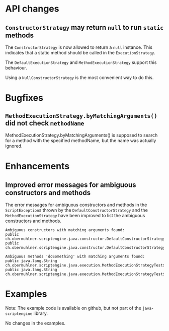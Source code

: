 # API changes

## `ConstructorStrategy` may return `null` to run `static` methods

The `ConstructorStrategy` is now allowed to return a `null` instance.
This indicates that a static method should be called in the
`ExecutionStrategy`. 

The `DefaultExecutionStrategy` and `MethodExecutionStrategy` support this behaviour.

Using a `NullConstructorStrategy` is the most convenient way to do this.


# Bugfixes

## `MethodExecutionStrategy.byMatchingArguments()` did not check `methodName`

MethodExecutionStrategy.byMatchingArguments() is supposed to search for
a method with the specified methodName, but the name was actually ignored.


# Enhancements

## Improved error messages for ambiguous constructors and methods 

The error messages for ambiguous constructors and methods in the
`ScriptException`s thrown by the `DefaultConstructorStrategy`
and the `MethodExecutionStrategy` have been improved to list the
ambiguous constructors and methods.

``` console
Ambiguous constructors with matching arguments found:
public ch.obermuhlner.scriptengine.java.constructor.DefaultConstructorStrategyTest$TestConstructor(java.lang.String,java.lang.Long,int)
public ch.obermuhlner.scriptengine.java.constructor.DefaultConstructorStrategyTest$TestConstructor(java.lang.String,java.lang.String,int)
```

``` console
Ambiguous methods 'doSomething' with matching arguments found:
public java.lang.String ch.obermuhlner.scriptengine.java.execution.MethodExecutionStrategyTest$TestMethod.doSomething(java.lang.String,java.lang.Long,int)
public java.lang.String ch.obermuhlner.scriptengine.java.execution.MethodExecutionStrategyTest$TestMethod.doSomething(java.lang.String,java.lang.String,int)
```

# Examples

Note: The example code is available on github, but not part of the
`java-scriptengine` library.

No changes in the examples.
